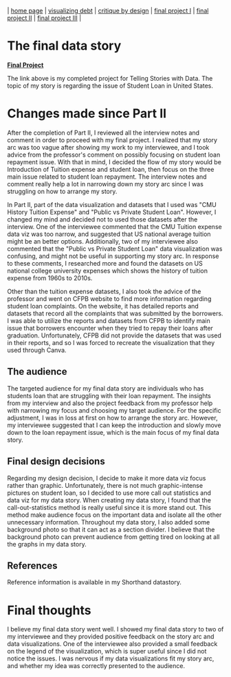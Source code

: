 | [home page](https://nilong96.github.io/portfolio/) | [visualizing debt](visualizing-government-debt) | [critique by design](critique-by-design) | [final project I](final-project-part-one) | [final project II](final-project-part-two) | [final project III](final-project-part-three) |

# The final data story
[**Final Project**](https://carnegiemellon.shorthandstories.com/the-student-loan-struggle/index.html) 

The link above is my completed project for Telling Stories with Data. The topic of my story is regarding the issue of Student Loan in United States.

# Changes made since Part II

After the completion of Part II, I reviewed all the interview notes and comment in order to proceed with my final project. I realized that my story arc was too vague after showing my work to my interviewee, and I took advice from the professor's comment on possibly focusing on student loan repayment issue. With that in mind, I decided the flow of my story would be Introduction of Tuition expense and student loan, then focus on the three main issue related to student loan repayment. The interview notes and comment really help a lot in narrowing down my story arc since I was struggling on how to arrange my story.

In Part II, part of the data visualization and datasets that I used was "CMU History Tuition Expense" and "Public vs Private Student Loan". However, I changed my mind and decided not to used those datasets after the interview. One of the interviewee commented that the CMU Tuition expense data viz was too narrow, and suggested that US national average tuition might be an better options. Additionally, two of my interviewee also commented that the "Public vs Private Student Loan" data visualization was confusing, and might not be useful in supporting my story arc. In response to these comments, I researched more and found the datasets on US national college university expenses which shows the history of tuition expense from 1960s to 2010s.

Other than the tuition expense datasets, I also took the advice of the professor and went on CFPB website to find more information regarding student loan complaints. On the website, it has detailed reports and datasets that record all the complaints that was submitted by the borrowers. I was able to utilize the reports and datasets from CFPB to identify main issue that borrowers encounter when they tried to repay their loans after graduation. Unfortunately, CFPB did not provide the datasets that was used in their reports, and so I was forced to recreate the visualization that they used through Canva. 

## The audience

The targeted audience for my final data story are individuals who has students loan that are struggling with their loan repayment. The insights from my interview and also the project feedback from my professor help with narrowing my focus and choosing my target audience. For the specific adjustment, I was in loss at first on how to arrange the story arc. However, my interviewee suggested that I can keep the introduction and slowly move down to the loan repayment issue, which is the main focus of my final data story. 

## Final design decisions

Regarding my design decision, I decide to make it more data viz focus rather than graphic. Unfortunately, there is not much graphic-intense pictures on student loan, so I decided to use more call out statistics and data viz for my data story. When creating my data story, I found that the call-out-statistics method is really useful since it is more stand out. This method make audience focus on the important data and isolate all the other unnecessary information. Throughout my data story, I also added some background photo so that it can act as a section divider. I believe that the background photo can prevent audience from getting tired on looking at all the graphs in my data story. 

## References

Reference information is available in my Shorthand datastory. 


# Final thoughts


I believe my final data story went well. I showed my final data story to two of my interviewee and they provided positive feedback on the story arc and data visualizations. One of the interviewee also provided a small feedback on the legend of the visualization, which is super useful since I did not notice the issues. I was nervous if my data visualizations fit my story arc, and whether my idea was correctly presented to the audience. 
